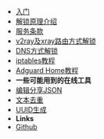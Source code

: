 <!-- markdownlint-disable-next-line first-line-heading -->
- [入门](README.md)
- [解锁原理介绍](principle.md)
- [服务条款](tos.md)
- [v2ray及xray路由方式解锁](example/v2ray.md)
- [DNS方式解锁](other.md)
- [iptables教程](appdoc/iptablesdoc.md)
- [Adguard Home教程](/appdoc/adguardhomedoc.md)
- **一些可能用到的在线工具**
- [编辑分享JSON](https://www.jsontools.org/)
- [文本去重](https://docs.dnsunlock.com/rule/)
- [UUID生成](https://docs.dnsunlock.com/uuid/)
- **Links**
- [Github](https://github.com/steamsv/steamsv.github.io)
